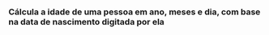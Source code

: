 <h3>Cálcula a idade de uma pessoa em ano, meses e dia, com base na data de nascimento digitada por ela</h3>
